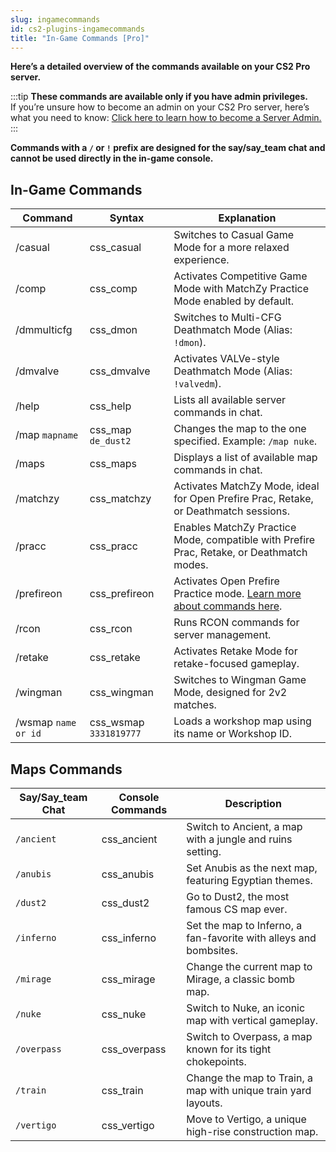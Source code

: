 ```yaml
---
slug: ingamecommands
id: cs2-plugins-ingamecommands
title: "In-Game Commands [Pro]"
---
```

**Here’s a detailed overview of the commands available on your CS2 Pro server.**

:::tip
**These commands are available only if you have admin privileges.**<br />
If you’re unsure how to become an admin on your CS2 Pro server, here’s what you need to know:
[Click here to learn how to become a Server Admin.](https://help.fshost.me/docs/cs2/becomeadmin)
:::

**Commands with a `/` or `!` prefix are designed for the say/say_team chat and cannot be used directly in the in-game console.**
## In-Game Commands
| Command             | Syntax                        | Explanation                                                                                   |
|---------------------|-------------------------------|-----------------------------------------------------------------------------------------------|
| /casual             | css_casual                    | Switches to Casual Game Mode for a more relaxed experience.                                   |
| /comp               | css_comp                      | Activates Competitive Game Mode with MatchZy Practice Mode enabled by default.                |
| /dmmulticfg         | css_dmon                      | Switches to Multi-CFG Deathmatch Mode (Alias: `!dmon`).                                       |
| /dmvalve            | css_dmvalve                   | Activates VALVe-style Deathmatch Mode (Alias: `!valvedm`).                                    |
| /help               | css_help                      | Lists all available server commands in chat.                                                 |
| /map `mapname`      | css_map `de_dust2`            | Changes the map to the one specified. Example: `/map nuke`.                                   |
| /maps               | css_maps                      | Displays a list of available map commands in chat.                                           |
| /matchzy            | css_matchzy                   | Activates MatchZy Mode, ideal for Open Prefire Prac, Retake, or Deathmatch sessions.          |
| /pracc              | css_pracc                     | Enables MatchZy Practice Mode, compatible with Prefire Prac, Retake, or Deathmatch modes.     |
| /prefireon          | css_prefireon                 | Activates Open Prefire Practice mode. [Learn more about commands here](https://help.fshost.me/docs/cs2/plugins/openprefireprac). |
| /rcon               | css_rcon                      | Runs RCON commands for server management.                                                    |
| /retake             | css_retake                    | Activates Retake Mode for retake-focused gameplay.                                            |
| /wingman            | css_wingman                   | Switches to Wingman Game Mode, designed for 2v2 matches.                                      |
| /wsmap `name or id` | css_wsmap `3331819777`        | Loads a workshop map using its name or Workshop ID.                                           | 

## Maps Commands
| Say/Say_team Chat | Console Commands | Description                                            |
|-------------------|------------------|--------------------------------------------------------|
| `/ancient`        | css_ancient      | Switch to Ancient, a map with a jungle and ruins setting. |
| `/anubis`         | css_anubis       | Set Anubis as the next map, featuring Egyptian themes. |
| `/dust2`          | css_dust2        | Go to Dust2, the most famous CS map ever.              |
| `/inferno`        | css_inferno      | Set the map to Inferno, a fan-favorite with alleys and bombsites. |
| `/mirage`         | css_mirage       | Change the current map to Mirage, a classic bomb map.  |
| `/nuke`           | css_nuke         | Switch to Nuke, an iconic map with vertical gameplay.  |
| `/overpass`       | css_overpass     | Switch to Overpass, a map known for its tight chokepoints. |
| `/train`          | css_train        | Change the map to Train, a map with unique train yard layouts. |
| `/vertigo`        | css_vertigo      | Move to Vertigo, a unique high-rise construction map.  |
